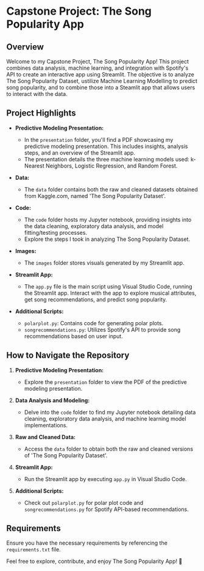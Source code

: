 # Capstone Project: The Song Popularity App

## Overview
Welcome to my Capstone Project, The Song Popularity App! This project combines data analysis, machine learning, and integration with Spotify's API to create an interactive app using Streamlit. The objective is to analyze The Song Popularity Dataset, ustilize Machine Learning Modelling to predict song popularity, and to combine those into a Steamlit app that allows users to interact with the data.

## Project Highlights
- **Predictive Modeling Presentation:**
  - In the `presentation` folder, you'll find a PDF showcasing my predictive modeling presentation. This includes insights, analysis steps, and an overview of the Streamlit app.
  - The presentation details the three machine learning models used: k-Nearest Neighbors, Logistic Regression, and Random Forest.

- **Data:**
  - The `data` folder contains both the raw and cleaned datasets obtained from Kaggle.com, named 'The Song Popularity Dataset'.

- **Code:**
  - The `code` folder hosts my Jupyter notebook, providing insights into the data cleaning, exploratory data analysis, and model fitting/testing processes.
  - Explore the steps I took in analyzing The Song Popularity Dataset.

- **Images:**
  - The `images` folder stores visuals generated by my Streamlit app.

- **Streamlit App:**
  - The `app.py` file is the main script using Visual Studio Code, running the Streamlit app. Interact with the app to explore musical attributes, get song recommendations, and predict song popularity.

- **Additional Scripts:**
  - `polarplot.py`: Contains code for generating polar plots.
  - `songrecommendations.py`: Utilizes Spotify's API to provide song recommendations based on user input.

## How to Navigate the Repository
1. **Predictive Modeling Presentation:**
   - Explore the `presentation` folder to view the PDF of the predictive modeling presentation.

2. **Data Analysis and Modeling:**
   - Delve into the `code` folder to find my Jupyter notebook detailing data cleaning, exploratory data analysis, and machine learning model implementations.

3. **Raw and Cleaned Data:**
   - Access the `data` folder to obtain both the raw and cleaned versions of 'The Song Popularity Dataset'.

4. **Streamlit App:**
   - Run the Streamlit app by executing `app.py` in Visual Studio Code.

5. **Additional Scripts:**
   - Check out `polarplot.py` for polar plot code and `songrecommendations.py` for Spotify API-based recommendations.

## Requirements
Ensure you have the necessary requirements by referencing the `requirements.txt` file.

Feel free to explore, contribute, and enjoy The Song Popularity App! 🎵
